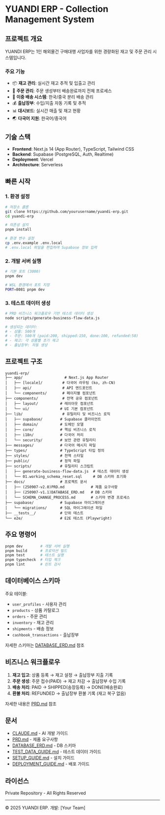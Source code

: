 # YUANDI ERP - Collection Management System

## 프로젝트 개요

YUANDI ERP는 1인 해외물건 구매대행 사업자를 위한 경량화된 재고 및 주문 관리 시스템입니다.

### 주요 기능
- 📦 **재고 관리**: 실시간 재고 추적 및 입출고 관리
- 🛒 **주문 관리**: 주문 생성부터 배송완료까지 전체 프로세스
- 🚚 **이중 배송 시스템**: 한국/중국 분리 배송 관리
- 💰 **출납장부**: 수입/지출 자동 기록 및 추적
- 📊 **대시보드**: 실시간 매출 및 재고 현황
- 🌏 **다국어 지원**: 한국어/중국어

## 기술 스택

- **Frontend**: Next.js 14 (App Router), TypeScript, Tailwind CSS
- **Backend**: Supabase (PostgreSQL, Auth, Realtime)
- **Deployment**: Vercel
- **Architecture**: Serverless

## 빠른 시작

### 1. 환경 설정

```bash
# 저장소 클론
git clone https://github.com/yourusername/yuandi-erp.git
cd yuandi-erp

# 의존성 설치
pnpm install

# 환경 변수 설정
cp .env.example .env.local
# .env.local 파일을 편집하여 Supabase 정보 입력
```

### 2. 개발 서버 실행

```bash
# 기본 포트 (3000)
pnpm dev

# WSL 환경에서 포트 지정
PORT=8081 pnpm dev
```

### 3. 테스트 데이터 생성

```bash
# PRD 비즈니스 워크플로우 기반 테스트 데이터 생성
node scripts/generate-business-flow-data.js

# 생성되는 데이터:
# - 상품: 500개
# - 주문: 500개 (paid:200, shipped:150, done:100, refunded:50)
# - 재고: 각 상품별 초기 재고
# - 출납장부: 자동 생성
```

## 프로젝트 구조

```
yuandi-erp/
├── app/                   # Next.js App Router
│   ├── [locale]/         # 다국어 라우팅 (ko, zh-CN)
│   ├── api/              # API 엔드포인트
│   └── components/       # 페이지별 컴포넌트
├── components/           # 전역 공유 컴포넌트
│   ├── layout/          # 레이아웃 컴포넌트
│   └── ui/              # UI 기본 컴포넌트
├── lib/                  # 유틸리티 및 비즈니스 로직
│   ├── supabase/        # Supabase 클라이언트
│   ├── domain/          # 도메인 모델
│   ├── core/            # 핵심 비즈니스 로직
│   ├── i18n/            # 다국어 처리
│   └── security/        # 보안 관련 유틸리티
├── messages/            # 다국어 메시지 파일
├── types/               # TypeScript 타입 정의
├── styles/              # 전역 스타일
├── public/              # 정적 파일
├── scripts/             # 유틸리티 스크립트
│   ├── generate-business-flow-data.js  # 테스트 데이터 생성
│   └── 01.working_schema_reset.sql     # DB 스키마 초기화
├── docs/                # 프로젝트 문서
│   ├── (250907-v2.0)PRD.md            # 제품 요구사항
│   ├── (250907-v1.1)DATABASE_ERD.md   # DB 스키마
│   └── SCHEMA_CHANGE_PROCESS.md       # 스키마 변경 프로세스
├── supabase/            # Supabase 마이그레이션
│   └── migrations/      # SQL 마이그레이션 파일
├── __tests__/           # 단위 테스트
└── e2e/                 # E2E 테스트 (Playwright)
```

## 주요 명령어

```bash
pnpm dev        # 개발 서버 실행
pnpm build      # 프로덕션 빌드
pnpm test       # 테스트 실행
pnpm typecheck  # 타입 체크
pnpm lint       # 린트 검사
```

## 데이터베이스 스키마

주요 테이블:
- `user_profiles` - 사용자 관리
- `products` - 상품 카탈로그
- `orders` - 주문 관리
- `inventory` - 재고 관리
- `shipments` - 배송 정보
- `cashbook_transactions` - 출납장부

자세한 스키마는 [DATABASE_ERD.md](./docs/(250907-v1.1)DATABASE_ERD.md) 참조

## 비즈니스 워크플로우

1. **재고 입고**: 상품 등록 → 재고 설정 → 출납장부 지출 기록
2. **주문 생성**: 주문 접수(PAID) → 재고 차감 → 출납장부 수입 기록
3. **배송 처리**: PAID → SHIPPED(송장등록) → DONE(배송완료)
4. **환불 처리**: REFUNDED → 출납장부 환불 기록 (재고 복구 없음)

자세한 내용은 [PRD.md](./docs/(250907-v2.0)PRD.md) 참조

## 문서

- [CLAUDE.md](./CLAUDE.md) - AI 개발 가이드
- [PRD.md](./docs/(250907-v2.0)PRD.md) - 제품 요구사항
- [DATABASE_ERD.md](./docs/(250907-v1.1)DATABASE_ERD.md) - DB 스키마
- [TEST_DATA_GUIDE.md](./docs/TEST_DATA_GUIDE.md) - 테스트 데이터 가이드
- [SETUP_GUIDE.md](./docs/(250907-v1.0)SETUP_GUIDE.md) - 설치 가이드
- [DEPLOYMENT_GUIDE.md](./docs/(250907-v1.0)DEPLOYMENT_GUIDE.md) - 배포 가이드

## 라이선스

Private Repository - All Rights Reserved

---

© 2025 YUANDI ERP. 개발: [Your Team]